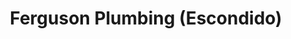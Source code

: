 ---
title: "Ferguson Plumbing (Escondido)"
url: /escondido/ferguson-plumbing-escondido/
shop: trade
---